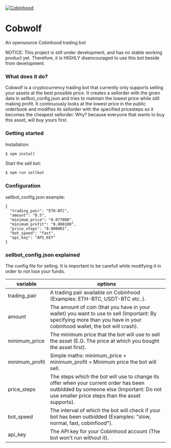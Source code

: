 [![Cobinhood](https://i.imgur.com/3eAEQN2.png)](https://cobinhood.com/)

# Cobwolf
An opensource Cobinhood trading bot

NOTICE: This project is still under development, and has no stable working product yet.
Therefore, it is HIGHLY disencouraged to use this bot beside from development.

### What does it do?

Cobwolf is a cryptocurrency trading bot that currently only supports selling your assets at the best possible price.
It creates a sellorder with the given data in sellbot_config.json and tries to maintain the lowest price while still making profit. It continuously looks at the lowest price in the public orderbook and modifies its sellorder with the specified pricesteps so it becomes the cheapest sellorder. Why? because everyone that wants to buy this asset, will buy yours first.

### Getting started

Installation:
```sh
$ npm install
```

Start the sell bot:
```sh
$ npm run sellbot
```

### Configuration

sellbot_config.json example:

```
{
  "trading_pair": "ETH-BTC",
  "amount": "0.5",
  "minimum_price": "0.077000",
  "minimum_profit": "0.000100",
  "price_steps": "0.000001",
  "bot_speed": "fast",
  "api_key": "API_KEY"
}
```

### sellbot_config.json explained

The config file for selling. It is important to be carefull while modifying it in order to not lose your funds.

| variable | options |
| ------ | ------ |
| trading_pair | A trading pair available on Cobinhood (Examples: ETH-BTC, USDT-BTC etc..).|
| amount | The amount of coin (that you have in your wallet) you want to use to sell (Important: By specifying more than you have in your cobinhood wallet, the bot will crash).|
| minimum_price | The minimum price that the bot will use to sell the asset (E.G. The price at which you bought the asset first).|
| minimum_profit | Simple maths: minimum_price + minimum_profit = Minimum price the bot will sell.|
| price_steps | The steps which the bot will use to change its offer when your current order has been outbidded by someone else (Important: Do not use smaller price steps than the asset supports). |
| bot_speed | The interval of which the bot will check if your bot has been outbidded (Examples: "slow, normal, fast, cobinflood").|
| api_key | The API key for your Cobinhood account (The bot won't run without it). |
